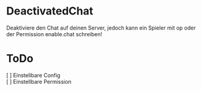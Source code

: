 # DeactivatedChat

Deaktiviere den Chat auf deinen Server, jedoch kann ein Spieler mit op oder der Permission enable.chat schreiben!

# ToDo
[ ] Einstellbare Config <br/>
[ ] Einstellbare Permission
